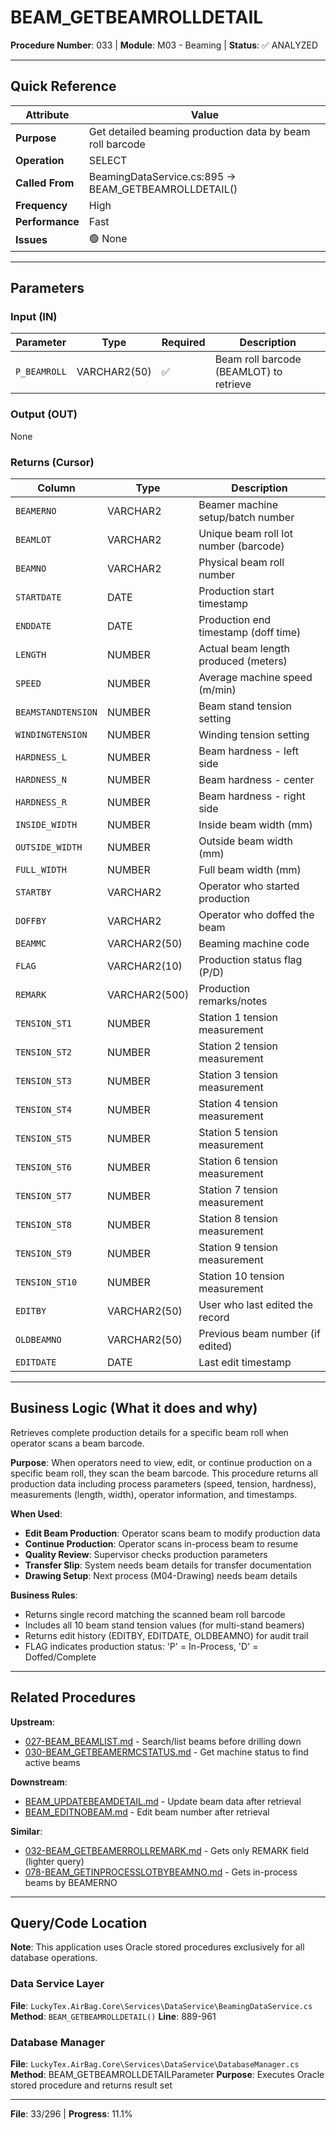 # BEAM_GETBEAMROLLDETAIL

**Procedure Number**: 033 | **Module**: M03 - Beaming | **Status**: ✅ ANALYZED

---

## Quick Reference

| Attribute | Value |
|-----------|-------|
| **Purpose** | Get detailed beaming production data by beam roll barcode |
| **Operation** | SELECT |
| **Called From** | BeamingDataService.cs:895 → BEAM_GETBEAMROLLDETAIL() |
| **Frequency** | High |
| **Performance** | Fast |
| **Issues** | 🟢 None |

---

## Parameters

### Input (IN)

| Parameter | Type | Required | Description |
|-----------|------|----------|-------------|
| `P_BEAMROLL` | VARCHAR2(50) | ✅ | Beam roll barcode (BEAMLOT) to retrieve |

### Output (OUT)

None

### Returns (Cursor)

| Column | Type | Description |
|--------|------|-------------|
| `BEAMERNO` | VARCHAR2 | Beamer machine setup/batch number |
| `BEAMLOT` | VARCHAR2 | Unique beam roll lot number (barcode) |
| `BEAMNO` | VARCHAR2 | Physical beam roll number |
| `STARTDATE` | DATE | Production start timestamp |
| `ENDDATE` | DATE | Production end timestamp (doff time) |
| `LENGTH` | NUMBER | Actual beam length produced (meters) |
| `SPEED` | NUMBER | Average machine speed (m/min) |
| `BEAMSTANDTENSION` | NUMBER | Beam stand tension setting |
| `WINDINGTENSION` | NUMBER | Winding tension setting |
| `HARDNESS_L` | NUMBER | Beam hardness - left side |
| `HARDNESS_N` | NUMBER | Beam hardness - center |
| `HARDNESS_R` | NUMBER | Beam hardness - right side |
| `INSIDE_WIDTH` | NUMBER | Inside beam width (mm) |
| `OUTSIDE_WIDTH` | NUMBER | Outside beam width (mm) |
| `FULL_WIDTH` | NUMBER | Full beam width (mm) |
| `STARTBY` | VARCHAR2 | Operator who started production |
| `DOFFBY` | VARCHAR2 | Operator who doffed the beam |
| `BEAMMC` | VARCHAR2(50) | Beaming machine code |
| `FLAG` | VARCHAR2(10) | Production status flag (P/D) |
| `REMARK` | VARCHAR2(500) | Production remarks/notes |
| `TENSION_ST1` | NUMBER | Station 1 tension measurement |
| `TENSION_ST2` | NUMBER | Station 2 tension measurement |
| `TENSION_ST3` | NUMBER | Station 3 tension measurement |
| `TENSION_ST4` | NUMBER | Station 4 tension measurement |
| `TENSION_ST5` | NUMBER | Station 5 tension measurement |
| `TENSION_ST6` | NUMBER | Station 6 tension measurement |
| `TENSION_ST7` | NUMBER | Station 7 tension measurement |
| `TENSION_ST8` | NUMBER | Station 8 tension measurement |
| `TENSION_ST9` | NUMBER | Station 9 tension measurement |
| `TENSION_ST10` | NUMBER | Station 10 tension measurement |
| `EDITBY` | VARCHAR2(50) | User who last edited the record |
| `OLDBEAMNO` | VARCHAR2(50) | Previous beam number (if edited) |
| `EDITDATE` | DATE | Last edit timestamp |

---

## Business Logic (What it does and why)

Retrieves complete production details for a specific beam roll when operator scans a beam barcode.

**Purpose**: When operators need to view, edit, or continue production on a specific beam roll, they scan the beam barcode. This procedure returns all production data including process parameters (speed, tension, hardness), measurements (length, width), operator information, and timestamps.

**When Used**:
- **Edit Beam Production**: Operator scans beam to modify production data
- **Continue Production**: Operator scans in-process beam to resume
- **Quality Review**: Supervisor checks production parameters
- **Transfer Slip**: System needs beam details for transfer documentation
- **Drawing Setup**: Next process (M04-Drawing) needs beam details

**Business Rules**:
- Returns single record matching the scanned beam roll barcode
- Includes all 10 beam stand tension values (for multi-stand beamers)
- Returns edit history (EDITBY, EDITDATE, OLDBEAMNO) for audit trail
- FLAG indicates production status: 'P' = In-Process, 'D' = Doffed/Complete

---

## Related Procedures

**Upstream**:
- [027-BEAM_BEAMLIST.md](./027-BEAM_BEAMLIST.md) - Search/list beams before drilling down
- [030-BEAM_GETBEAMERMCSTATUS.md](./030-BEAM_GETBEAMERMCSTATUS.md) - Get machine status to find active beams

**Downstream**:
- [BEAM_UPDATEBEAMDETAIL.md](./BEAM_UPDATEBEAMDETAIL.md) - Update beam data after retrieval
- [BEAM_EDITNOBEAM.md](./029-BEAM_EDITNOBEAM.md) - Edit beam number after retrieval

**Similar**:
- [032-BEAM_GETBEAMERROLLREMARK.md](./032-BEAM_GETBEAMERROLLREMARK.md) - Gets only REMARK field (lighter query)
- [078-BEAM_GETINPROCESSLOTBYBEAMNO.md](./078-BEAM_GETINPROCESSLOTBYBEAMNO.md) - Gets in-process beams by BEAMERNO

---

## Query/Code Location

**Note**: This application uses Oracle stored procedures exclusively for all database operations.

### Data Service Layer
**File**: `LuckyTex.AirBag.Core\Services\DataService\BeamingDataService.cs`
**Method**: `BEAM_GETBEAMROLLDETAIL()`
**Line**: 889-961

### Database Manager
**File**: `LuckyTex.AirBag.Core\Services\DataService\DatabaseManager.cs`
**Method**: BEAM_GETBEAMROLLDETAILParameter
**Purpose**: Executes Oracle stored procedure and returns result set

---

**File**: 33/296 | **Progress**: 11.1%
